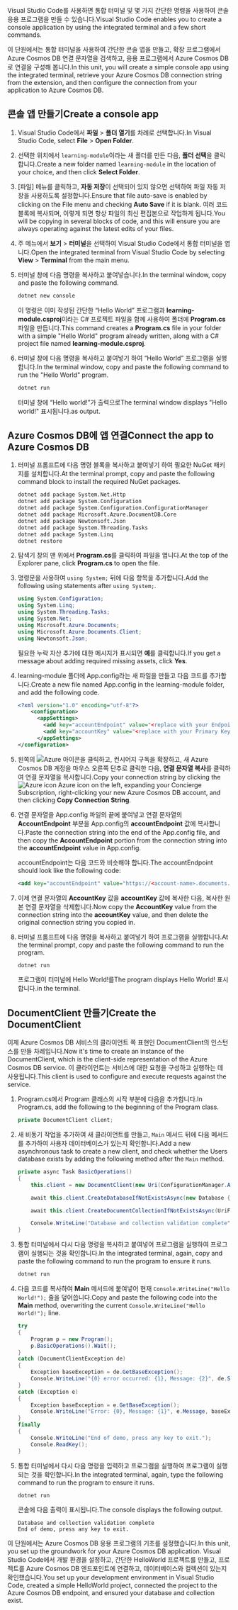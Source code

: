 <span data-ttu-id="90c25-101">Visual Studio Code를 사용하면 통합 터미널 및 몇 가지 간단한 명령을 사용하여 콘솔 응용 프로그램을 만들 수 있습니다.</span><span class="sxs-lookup"><span data-stu-id="90c25-101">Visual Studio Code enables you to create a console application by using the integrated terminal and a few short commands.</span></span>

<span data-ttu-id="90c25-102">이 단원에서는 통합 터미널을 사용하여 간단한 콘솔 앱을 만들고, 확장 프로그램에서 Azure Cosmos DB 연결 문자열을 검색하고, 응용 프로그램에서 Azure Cosmos DB로 연결을 구성해 봅니다.</span><span class="sxs-lookup"><span data-stu-id="90c25-102">In this unit, you will create a simple console app using the integrated terminal, retrieve your Azure Cosmos DB connection string from the extension, and then configure the connection from your application to Azure Cosmos DB.</span></span>

## <a name="create-a-console-app"></a><span data-ttu-id="90c25-103">콘솔 앱 만들기</span><span class="sxs-lookup"><span data-stu-id="90c25-103">Create a console app</span></span>

1. <span data-ttu-id="90c25-104">Visual Studio Code에서 **파일** > **폴더 열기**를 차례로 선택합니다.</span><span class="sxs-lookup"><span data-stu-id="90c25-104">In Visual Studio Code, select **File** > **Open Folder**.</span></span>

1. <span data-ttu-id="90c25-105">선택한 위치에서 `learning-module`이라는 새 폴더를 만든 다음, **폴더 선택**을 클릭합니다.</span><span class="sxs-lookup"><span data-stu-id="90c25-105">Create a new folder named `learning-module` in the location of your choice, and then click **Select Folder**.</span></span>

1. <span data-ttu-id="90c25-106">[파일] 메뉴를 클릭하고, **자동 저장**이 선택되어 있지 않으면 선택하여 파일 자동 저장을 사용하도록 설정합니다.</span><span class="sxs-lookup"><span data-stu-id="90c25-106">Ensure that file auto-save is enabled by clicking on the File menu and checking **Auto Save** if it is blank.</span></span> <span data-ttu-id="90c25-107">여러 코드 블록에 복사되며, 이렇게 되면 항상 파일의 최신 편집본으로 작업하게 됩니다.</span><span class="sxs-lookup"><span data-stu-id="90c25-107">You will be copying in several blocks of code, and this will ensure you are always operating against the latest edits of your files.</span></span>

1. <span data-ttu-id="90c25-108">주 메뉴에서 **보기** > **터미널**을 선택하여 Visual Studio Code에서 통합 터미널을 엽니다.</span><span class="sxs-lookup"><span data-stu-id="90c25-108">Open the integrated terminal from Visual Studio Code by selecting **View** > **Terminal** from the main menu.</span></span>

1. <span data-ttu-id="90c25-109">터미널 창에 다음 명령을 복사하고 붙여넣습니다.</span><span class="sxs-lookup"><span data-stu-id="90c25-109">In the terminal window, copy and paste the following command.</span></span>

    ```bash
    dotnet new console
    ```

    <span data-ttu-id="90c25-110">이 명령은 이미 작성된 간단한 “Hello World” 프로그램과 **learning-module.csproj**이라는 C# 프로젝트 파일을 함께 사용하여 폴더에 **Program.cs** 파일을 만듭니다.</span><span class="sxs-lookup"><span data-stu-id="90c25-110">This command creates a **Program.cs** file in your folder with a simple "Hello World" program already written, along with a C# project file named **learning-module.csproj**.</span></span>

1. <span data-ttu-id="90c25-111">터미널 창에 다음 명령을 복사하고 붙여넣기 하여 “Hello World” 프로그램을 실행합니다.</span><span class="sxs-lookup"><span data-stu-id="90c25-111">In the terminal window, copy and paste the following command to run the "Hello World" program.</span></span>

    ```bash
    dotnet run
    ```

    <span data-ttu-id="90c25-112">터미널 창에 “Hello world!”가 출력으로</span><span class="sxs-lookup"><span data-stu-id="90c25-112">The terminal window displays "Hello world!"</span></span> <span data-ttu-id="90c25-113">표시됩니다.</span><span class="sxs-lookup"><span data-stu-id="90c25-113">as output.</span></span>

## <a name="connect-the-app-to-azure-cosmos-db"></a><span data-ttu-id="90c25-114">Azure Cosmos DB에 앱 연결</span><span class="sxs-lookup"><span data-stu-id="90c25-114">Connect the app to Azure Cosmos DB</span></span>

1. <span data-ttu-id="90c25-115">터미널 프롬프트에 다음 명령 블록을 복사하고 붙여넣기 하여 필요한 NuGet 패키지를 설치합니다.</span><span class="sxs-lookup"><span data-stu-id="90c25-115">At the terminal prompt, copy and paste the following command block to install the required NuGet packages.</span></span>

    ```bash
    dotnet add package System.Net.Http
    dotnet add package System.Configuration
    dotnet add package System.Configuration.ConfigurationManager
    dotnet add package Microsoft.Azure.DocumentDB.Core
    dotnet add package Newtonsoft.Json
    dotnet add package System.Threading.Tasks
    dotnet add package System.Linq
    dotnet restore
    ```

1. <span data-ttu-id="90c25-116">탐색기 창의 맨 위에서 **Program.cs**를 클릭하여 파일을 엽니다.</span><span class="sxs-lookup"><span data-stu-id="90c25-116">At the top of the Explorer pane, click **Program.cs** to open the file.</span></span>

1. <span data-ttu-id="90c25-117">명령문을 사용하여 `using System;` 뒤에 다음 항목을 추가합니다.</span><span class="sxs-lookup"><span data-stu-id="90c25-117">Add the following using statements after `using System;`.</span></span>

    ```csharp
    using System.Configuration;
    using System.Linq;
    using System.Threading.Tasks;
    using System.Net;
    using Microsoft.Azure.Documents;
    using Microsoft.Azure.Documents.Client;
    using Newtonsoft.Json;
    ```

    <span data-ttu-id="90c25-118">필요한 누락 자산 추가에 대한 메시지가 표시되면 **예**를 클릭합니다.</span><span class="sxs-lookup"><span data-stu-id="90c25-118">If you get a message about adding required missing assets, click **Yes**.</span></span>

1. <span data-ttu-id="90c25-119">learning-module 폴더에 App.config라는 새 파일을 만들고 다음 코드를 추가합니다.</span><span class="sxs-lookup"><span data-stu-id="90c25-119">Create a new file named App.config in the learning-module folder, and add the following code.</span></span>

    ```xml
    <?xml version="1.0" encoding="utf-8"?>
        <configuration>
          <appSettings>
            <add key="accountEndpoint" value="<replace with your Endpoint URL>" />
            <add key="accountKey" value="<replace with your Primary Key>" />
          </appSettings>
    </configuration>
    ```

1. <span data-ttu-id="90c25-120">왼쪽의 ![Azure 아이콘](../media/2-setup/visual-studio-code-explorer-icon.png)을 클릭하고, 컨시어지 구독을 확장하고, 새 Azure Cosmos DB 계정을 마우스 오른쪽 단추로 클릭한 다음, **연결 문자열 복사**를 클릭하여 연결 문자열을 복사합니다.</span><span class="sxs-lookup"><span data-stu-id="90c25-120">Copy your connection string by clicking the ![Azure icon](../media/2-setup/visual-studio-code-explorer-icon.png) Azure icon on the left, expanding your Concierge Subscription, right-clicking your new Azure Cosmos DB account, and then clicking **Copy Connection String**.</span></span>

1. <span data-ttu-id="90c25-121">연결 문자열을 App.config 파일의 끝에 붙여넣고 연결 문자열의 **AccountEndpoint** 부분을 App.config의 **accountEndpoint** 값에 복사합니다.</span><span class="sxs-lookup"><span data-stu-id="90c25-121">Paste the connection string into the end of the App.config file, and then copy the **AccountEndpoint** portion from the connection string into the **accountEndpoint** value in App.config.</span></span>

    <span data-ttu-id="90c25-122">accountEndpoint는 다음 코드와 비슷해야 합니다.</span><span class="sxs-lookup"><span data-stu-id="90c25-122">The accountEndpoint should look like the following code:</span></span>

    ```xml
    <add key="accountEndpoint" value="https://<account-name>.documents.azure.com:443/" />
    ```

1. <span data-ttu-id="90c25-123">이제 연결 문자열의 **AccountKey** 값을 **accountKey** 값에 복사한 다음, 복사한 원본 연결 문자열을 삭제합니다.</span><span class="sxs-lookup"><span data-stu-id="90c25-123">Now copy the **AccountKey** value from the connection string into the **accountKey** value, and then delete the original connection string you copied in.</span></span>

1. <span data-ttu-id="90c25-124">터미널 프롬프트에 다음 명령을 복사하고 붙여넣기 하여 프로그램을 실행합니다.</span><span class="sxs-lookup"><span data-stu-id="90c25-124">At the terminal prompt, copy and paste the following command to run the program.</span></span>

    ```csharp
    dotnet run
    ```

    <span data-ttu-id="90c25-125">프로그램이 터미널에 Hello World!를</span><span class="sxs-lookup"><span data-stu-id="90c25-125">The program displays Hello World!</span></span> <span data-ttu-id="90c25-126">표시합니다.</span><span class="sxs-lookup"><span data-stu-id="90c25-126">in the terminal.</span></span>

## <a name="create-the-documentclient"></a><span data-ttu-id="90c25-127">DocumentClient 만들기</span><span class="sxs-lookup"><span data-stu-id="90c25-127">Create the DocumentClient</span></span>

<span data-ttu-id="90c25-128">이제 Azure Cosmos DB 서비스의 클라이언트 쪽 표현인 DocumentClient의 인스턴스를 만들 차례입니다.</span><span class="sxs-lookup"><span data-stu-id="90c25-128">Now it's time to create an instance of the DocumentClient, which is the client-side representation of the Azure Cosmos DB service.</span></span> <span data-ttu-id="90c25-129">이 클라이언트는 서비스에 대한 요청을 구성하고 실행하는 데 사용됩니다.</span><span class="sxs-lookup"><span data-stu-id="90c25-129">This client is used to configure and execute requests against the service.</span></span>

1. <span data-ttu-id="90c25-130">Program.cs에서 Program 클래스의 시작 부분에 다음을 추가합니다.</span><span class="sxs-lookup"><span data-stu-id="90c25-130">In Program.cs, add the following to the beginning of the Program class.</span></span>

    ```csharp
    private DocumentClient client;
    ```

1. <span data-ttu-id="90c25-131">새 비동기 작업을 추가하여 새 클라이언트를 만들고, `Main` 메서드 뒤에 다음 메서드를 추가하여 사용자 데이터베이스가 있는지 확인합니다.</span><span class="sxs-lookup"><span data-stu-id="90c25-131">Add a new asynchronous task to create a new client, and check whether the Users database exists by adding the following method after the `Main` method.</span></span>

    ```csharp
    private async Task BasicOperations()
    {
        this.client = new DocumentClient(new Uri(ConfigurationManager.AppSettings["accountEndpoint"]), ConfigurationManager.AppSettings["accountKey"]);

        await this.client.CreateDatabaseIfNotExistsAsync(new Database { Id = "Users" });

        await this.client.CreateDocumentCollectionIfNotExistsAsync(UriFactory.CreateDatabaseUri("Users"), new DocumentCollection { Id = "WebCustomers" });

        Console.WriteLine("Database and collection validation complete");
    }
    ```

1. <span data-ttu-id="90c25-132">통합 터미널에서 다시 다음 명령을 복사하고 붙여넣어 프로그램을 실행하여 프로그램이 실행되는 것을 확인합니다.</span><span class="sxs-lookup"><span data-stu-id="90c25-132">In the integrated terminal, again, copy and paste the following command to run the program to ensure it runs.</span></span>

    ```csharp
    dotnet run
    ```

1. <span data-ttu-id="90c25-133">다음 코드를 복사하여 **Main** 메서드에 붙여넣어 현재 `Console.WriteLine("Hello World!");` 줄을 덮어씁니다.</span><span class="sxs-lookup"><span data-stu-id="90c25-133">Copy and paste the following code into the **Main** method, overwriting the current `Console.WriteLine("Hello World!");` line.</span></span>

    ```csharp
    try
    {
        Program p = new Program();
        p.BasicOperations().Wait();
    }
    catch (DocumentClientException de)
    {
        Exception baseException = de.GetBaseException();
        Console.WriteLine("{0} error occurred: {1}, Message: {2}", de.StatusCode, de.Message, baseException.Message);
    }
    catch (Exception e)
    {
        Exception baseException = e.GetBaseException();
        Console.WriteLine("Error: {0}, Message: {1}", e.Message, baseException.Message);
    }
    finally
    {
        Console.WriteLine("End of demo, press any key to exit.");
        Console.ReadKey();
    }
    ```

1. <span data-ttu-id="90c25-134">통합 터미널에서 다시 다음 명령을 입력하고 프로그램을 실행하여 프로그램이 실행되는 것을 확인합니다.</span><span class="sxs-lookup"><span data-stu-id="90c25-134">In the integrated terminal, again, type the following command to run the program to ensure it runs.</span></span>

    ```csharp
    dotnet run
    ```

    <span data-ttu-id="90c25-135">콘솔에 다음 출력이 표시됩니다.</span><span class="sxs-lookup"><span data-stu-id="90c25-135">The console displays the following output.</span></span>

    ```output
    Database and collection validation complete
    End of demo, press any key to exit.
    ```

<span data-ttu-id="90c25-136">이 단원에서는 Azure Cosmos DB 응용 프로그램의 기초를 설정했습니다.</span><span class="sxs-lookup"><span data-stu-id="90c25-136">In this unit, you set up the groundwork for your Azure Cosmos DB application.</span></span> <span data-ttu-id="90c25-137">Visual Studio Code에서 개발 환경을 설정하고, 간단한 HelloWorld 프로젝트를 만들고, 프로젝트를 Azure Cosmos DB 엔드포인트에 연결하고, 데이터베이스와 컬렉션이 있는지 확인했습니다.</span><span class="sxs-lookup"><span data-stu-id="90c25-137">You set up your development environment in Visual Studio Code, created a simple HelloWorld project, connected the project to the Azure Cosmos DB endpoint, and ensured your database and collection exist.</span></span>
